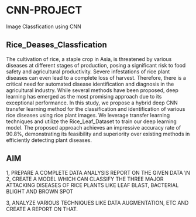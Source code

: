 # CNN-PROJECT
Image Classfication using CNN
## Rice_Deases_Classfication
The cultivation of rice, a staple crop in Asia, is threatened by various diseases at different stages of production, posing a significant risk to food safety and agricultural productivity. Severe infestations of rice plant diseases can even lead to a complete loss of harvest. Therefore, there is a critical need for automated disease identification and diagnosis in the agricultural industry. While several methods have been proposed, deep learning has emerged as the most promising approach due to its exceptional performance. In this study, we propose a hybrid deep CNN transfer learning method for the classification and identification of various rice diseases using rice plant images. We leverage transfer learning techniques and utilize the Rice_Leaf_Dataset to train our deep learning model. The proposed approach achieves an impressive accuracy rate of 90.8%, demonstrating its feasibility and superiority over existing methods in efficiently detecting plant diseases.
## AIM
1, PREPARE A COMPLETE DATA ANALYSIS REPORT ON THE GIVEN DATA \N
2, CREATE A MODEL WHICH CAN CLASSIFY THE THREE MAJOR ATTACKING DISEASES OF RICE PLANTS LIKE LEAF BLAST, BACTERIAL BLIGHT AND BROWN SPOT

3, ANALYZE VARIOUS TECHNIQUES LIKE DATA AUGMENTATION, ETC AND CREATE A REPORT ON THAT.
